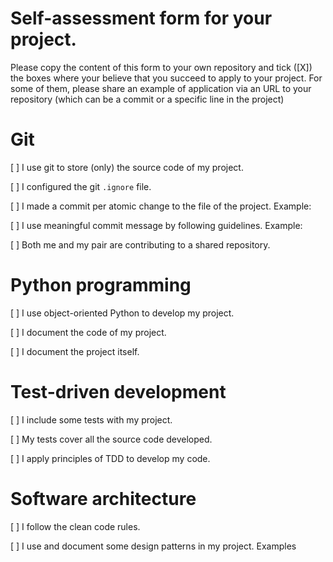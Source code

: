 # Self-assessment form for your project.
Please copy the content of this form to your own repository and tick ([X]) the boxes where your believe that you succeed to apply to your project. For some of them, please share an example of application via an URL to your repository (which can be a commit or a specific line in the project)

# Git

[ ] I use git to store (only) the source code of my project.

[ ] I configured the git `.ignore` file.

[ ] I made a commit per atomic change to the file of the project. Example:

[ ] I use meaningful commit message by following guidelines. Example:

[ ] Both me and my pair are contributing to a shared repository.


# Python programming

[ ] I use object-oriented Python to develop my project. 

[ ] I document the code of my project.

[ ] I document the project itself.


# Test-driven development

[ ] I include some tests with my project. 

[ ] My tests cover all the source code developed.

[ ] I apply principles of TDD to develop my code.


# Software architecture

[ ] I follow the clean code rules. 

[ ] I use and document some design patterns in my project. Examples

